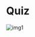 # Quiz

![img1](https://user-images.githubusercontent.com/67917734/103749173-d5ff3000-500d-11eb-8831-c1f4f0ffd185.png)
